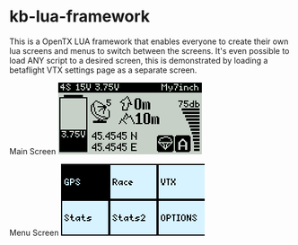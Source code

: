 # kb-lua-framework

This is a OpenTX LUA framework that enables everyone to create their own lua screens and menus to switch between the screens.
It's even possible to load ANY script to a desired screen, this is demonstrated by loading a betaflight VTX settings page as a separate screen.

Main Screen
![](https://raw.githubusercontent.com/kbilicic/kb-lua-framework/master/IMAGES/screenshot_x7_19-02-19_13-45-17.png)

Menu Screen
![](https://raw.githubusercontent.com/kbilicic/kb-lua-framework/master/IMAGES/screenshot_x7_19-02-19_13-45-28.png)
